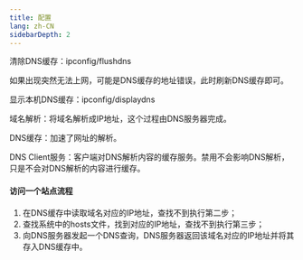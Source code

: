 ```yaml
---
title: 配置
lang: zh-CN
sidebarDepth: 2
---
```

<span class="fw_16">清除DNS缓存：</span><span class="fr_t">ipconfig/flushdns</span>

如果出现突然无法上网，可能是DNS缓存的地址错误，此时刷新DNS缓存即可。

<span class="fw_16">显示本机DNS缓存：</span><span class="fr_t">ipconfig/displaydns</span>

<span class="fw_16">域名解析：</span>将域名解析成IP地址，这个过程由DNS服务器完成。

<span class="fw_16">DNS缓存：</span>加速了网址的解析。

<span class="fw_16">DNS Client服务：</span>客户端对DNS解析内容的缓存服务。禁用不会影响DNS解析，只是不会对DNS解析的内容进行缓存。

#### 访问一个站点流程

1. 在DNS缓存中读取域名对应的IP地址，查找不到执行第二步；
2. 查找系统中的hosts文件，找到对应的IP地址，查找不到执行第三步；
3. 向DNS服务器发起一个DNS查询，DNS服务器返回该域名对应的IP地址并将其存入DNS缓存中。